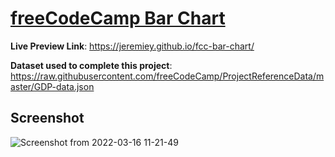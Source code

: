 # [freeCodeCamp Bar Chart](https://www.freecodecamp.org/learn/data-visualization/data-visualization-projects/visualize-data-with-a-bar-chart)

**Live Preview Link**: <https://jeremiey.github.io/fcc-bar-chart/>

**Dataset used to complete this project**: <https://raw.githubusercontent.com/freeCodeCamp/ProjectReferenceData/master/GDP-data.json>

## Screenshot

![Screenshot from 2022-03-16 11-21-49](https://user-images.githubusercontent.com/87664239/158569017-5d294237-52fa-4ce9-bacf-823130de612a.png)
